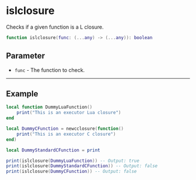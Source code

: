 # islclosure

Checks if a given function is a L closure.

```lua
function islclosure(func: (...any) -> (...any)): boolean
```

## Parameter

* `func` - The function to check.

***

## Example

```lua
local function DummyLuaFunction()
    print("This is an executor Lua closure")
end

local DummyCFunction = newcclosure(function()
    print("This is an executor C closure")
end)

local DummyStandardCFunction = print

print(islclosure(DummyLuaFunction)) -- Output: true
print(islclosure(DummyStandardCFunction)) -- Output: false
print(islclosure(DummyCFunction)) -- Output: false
```
